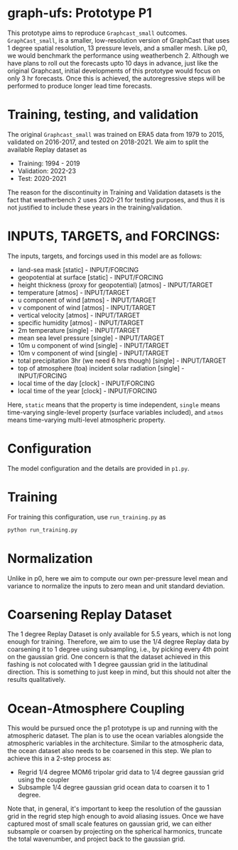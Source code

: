 # graph-ufs: Prototype P1

This prototype aims to reproduce `Graphcast_small` outcomes. `GraphCast_small`, is
a smaller, low-resolution version of GraphCast that uses 1 degree spatial
resolution, 13 pressure levels, and a smaller mesh. Like p0, we would benchmark the
performance using weatherbench 2. Although we have plans to roll out the forecasts upto 
10 days in advance, just like the original Graphcast, initial developments of this prototype 
would focus on only 3 hr forecasts. Once this is achieved, the autoregressive steps will be 
performed to produce longer lead time forecasts.

# Training, testing, and validation
The original `Graphcast_small` was trained on ERA5 data from 1979 to 2015, validated on 
2016-2017, and tested on 2018-2021. We aim to split the available Replay dataset as 
 - Training: 1994 - 2019
 - Validation: 2022-23
 - Test: 2020-2021

The reason for the discontinuity in Training and Validation datasets is the fact that 
weatherbench 2 uses 2020-21 for testing purposes, and thus it is not justified
to include these years in the training/validation.  

# INPUTS, TARGETS, and FORCINGS:
The inputs, targets, and forcings used in this model are as follows: 

* land-sea mask [static] 			- INPUT/FORCING
* geopotential at surface [static] 		- INPUT/FORCING
* height thickness (proxy for geopotential) [atmos]     - INPUT/TARGET
* temperature [atmos]					- INPUT/TARGET
* u component of wind [atmos] 				- INPUT/TARGET
* v component of wind [atmos]				- INPUT/TARGET
* vertical velocity [atmos]				- INPUT/TARGET
* specific humidity [atmos]				- INPUT/TARGET
* 2m temperature [single]				- INPUT/TARGET
* mean sea level pressure [single]			- INPUT/TARGET
* 10m u component of wind [single]			- INPUT/TARGET
* 10m v component of wind [single]			- INPUT/TARGET
* total precipitation 3hr (we need 6 hrs though) [single]	- INPUT/TARGET
* top of atmosphere (toa) incident solar radiation [single]	- INPUT/FORCING
* local time of the day [clock]					- INPUT/FORCING	
* local time of the year [clock]				- INPUT/FORCING

Here, `static` means that the property is time independent, `single` means time-varying 
single-level property (surface variables included), and `atmos` means time-varying
multi-level atmospheric property.
   
# Configuration
The model configuration and the details are provided in `p1.py`.

# Training
For training this configuration, use `run_training.py` as 

```bash
python run_training.py 
```

# Normalization
Unlike in p0, here we aim to compute our own per-pressure level mean and variance to 
normalize the inputs to zero mean and unit standard deviation. 

# Coarsening Replay Dataset
The 1 degree Replay Dataset is only available for 5.5 years, which is not long enough for
training. Therefore, we aim to use the 1/4 degree Replay data by coarsening it to 1 degree
using subsampling, i.e., by picking every 4th point on the gaussian grid. One concern is that
the dataset achieved in this fashing is not colocated with 1 degree gaussian grid in the
latitudinal direction. This is something to just keep in mind, but this should not alter the 
results qualitatively.

# Ocean-Atmosphere Coupling 
This would be pursued once the p1 prototype is up and running with the atmospheric dataset.
The plan is to use the ocean variables alongside the atmospheric variables in the architecture.
Similar to the atmospheric data, the ocean dataset also needs to be coarsened in this step.
We plan to achieve this in a 2-step process as:
 - Regrid 1/4 degree MOM6 tripolar grid data to 1/4 degree gaussian grid using the coupler
 - Subsample 1/4 degree gaussian grid ocean data to coarsen it to 1 degree.

Note that, in general, it's important to keep the resolution of the gaussian grid in the regrid step 
high enough to avoid aliasing issues. Once we have captured most of small scale features on gaussian 
grid, we can either subsample or coarsen by projecting on the spherical harmonics, truncate the total 
wavenumber, and project back to the gaussian grid.
